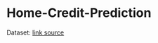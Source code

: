 # Home-Credit-Prediction
Dataset: [link source](https://drive.google.com/drive/folders/1on8QE-9aOil3cj_VQ0Hak4fCPTJ3hhOm?usp=drive_link)

